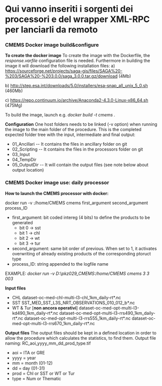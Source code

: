 # Qui vanno inseriti i sorgenti dei processori e del wrapper XML-RPC per lanciarli da remoto

### CMEMS Docker image build&configure
**To create the docker image**
To create the image with the Dockerfile, the *response.varfile* configuration file is needed. 
Furthermore in building the image it will download the following installation files:
a) https://sourceforge.net/projects/saga-gis/files/SAGA%20-%203/SAGA%20-%203.0.0/saga_3.0.0.tar.gz/download (4Mb)

b) http://step.esa.int/downloads/5.0/installers/esa-snap_all_unix_5_0.sh (460Mb)

c) https://repo.continuum.io/archive/Anaconda2-4.3.0-Linux-x86_64.sh (475Mg)

To build the image, launch e.g.
*docker build -t cmems .*

**Configuration**
One host folders needs to be linked (-v option) when running the image to the main folder of the procedure.
This is the completed expected folder tree with the input, intermediate and final output:
- 01_Ancillari
-- It contains the files in ancillary folder on git
- 02_Scripting
-- It contains the files in the processors folder on git
- 03_Input
- 04_TempDir
- 05_OutputDir
-- It will contain the output files (see note below about output location)
### CMEMS Docker image use: daily processor
**How to launch the CMEMS processor with docker:**

docker run -v <host path to main folder>:/home/CMEMS cmems first_argument second_argument process_ID

* first_argument: bit coded intereg (4 bits) to define the products to be generated
    - bit 0 -> sst
    - bit 1 -> chl
    - bit 2 -> wt
    - bit 3 -> tur
* second_argument: same bit order of previous. When set to 1, it activates overwriting of already existing products of the corresponding ptoruct type
* process_ID: string appended to the logfile name

EXAMPLE:
*docker run -v D:\pkz029_CMEMS:/home/CMEMS cmems 3 3 003*

**Input files**
* CHL
dataset-oc-med-chl-multi-l3-chl_1km_daily-rt*.nc
* SST
SST_MED_SST_L3S_NRT_OBSERVATIONS_010_012_b*.nc
* WT & Tur [**non ancora operativi**]
dataset-oc-med-opt-multi-l3-kd490_1km_daily-rt*.nc
dataset-oc-med-opt-multi-l3-rrs490_1km_daily-rt*.nc
dataset-oc-med-opt-multi-l3-rrs555_1km_daily-rt*.nc
dataset-oc-med-opt-multi-l3-rrs670_1km_daily-rt*.nc

**Output files**
The output files should be kept in a defined location in order to allow the procedure which calculates the statistics, to find them.
Output file naming:
RC_aoi_yyyy_mm_dd_prod_type.tif
- aoi = ITA or GRE
- yyyy = year
- mm = month (01-12)
- dd = day (01-31)
- prod = Chl or SST or WT or Tur
- type = Num or Thematic

